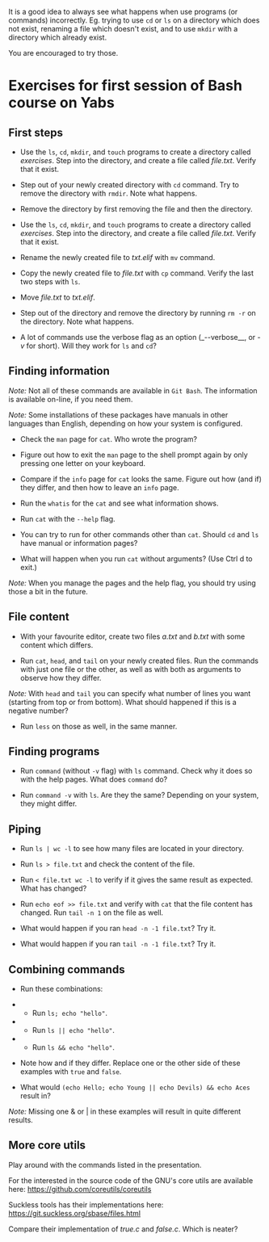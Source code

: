 It is a good idea to always see what happens when use programs (or commands) incorrectly. Eg. trying to use `cd` or `ls` on a directory which does not exist, renaming a file which doesn't exist, and to use `mkdir` with a directory which already exist.

You are encouraged to try those.

# Exercises for first session of Bash course on Yabs #

## First steps ##

* Use the `ls`, `cd`, `mkdir`, and `touch` programs to create a directory called _exercises_. Step into the directory, and create a file called _file.txt_. Verify that it exist.

* Step out of your newly created directory with `cd` command. Try to remove the directory with `rmdir`. Note what happens.

* Remove the directory by first removing the file and then the directory.

* Use the `ls`, `cd`, `mkdir`, and `touch` programs to create a directory called _exercises_. Step into the directory, and create a file called _file.txt_. Verify that it exist.

* Rename the newly created file to _txt.elif_ with `mv` command. 

* Copy the newly created file to _file.txt_ with `cp` command. Verify the last two steps with `ls`.

* Move _file.txt_ to _txt.elif_.

* Step out of the directory and remove the directory by running `rm -r` on the directory. Note what happens.

* A lot of commands use the verbose flag as an option (_--verbose__, or _-v_ for short). Will they work for `ls` and `cd`?

## Finding information ##

*Note:* Not all of these commands are available in `Git Bash`. The information is available on-line, if you need them.

*Note:* Some installations of these packages have manuals in other languages than English, depending on how your system is configured.

* Check the `man` page for `cat`. Who wrote the program?

* Figure out how to exit the `man` page to the shell prompt again by only pressing one letter on your keyboard.

* Compare if the `info` page for `cat` looks the same. Figure out how (and if) they differ, and then how to leave an `info` page.

* Run the `whatis` for the `cat` and see what information shows.

* Run `cat` with the `--help` flag.

* You can try to run for other commands other than `cat`. Should `cd` and `ls` have manual or information pages?

* What will happen when you run `cat` without arguments? (Use Ctrl d to exit.)

*Note:* When you manage the pages and the help flag, you should try using those a bit in the future.

## File content ##

* With your favourite editor, create two files _a.txt_ and _b.txt_ with some content which differs.

* Run `cat`, `head`, and `tail` on your newly created files. Run the commands with just one file or the other, as well as with both as arguments to observe how they differ.

*Note:* With `head` and `tail` you can specify what number of lines you want (starting from top or from bottom). What should happened if this is a negative number?

* Run `less` on those as well, in the same manner.

## Finding programs ##

* Run `command` (without `-v` flag) with `ls` command. Check why it does so with the help pages. What does `command` do?

* Run `command -v` with `ls`. Are they the same? Depending on your system, they might differ.

## Piping ##

* Run `ls | wc -l` to see how many files are located in your directory.

* Run `ls > file.txt` and check the content of the file.

* Run `< file.txt wc -l` to verify if it gives the same result as expected. What has changed?

* Run `echo eof >> file.txt` and verify with `cat` that the file content has changed. Run `tail -n 1` on the file as well.

* What would happen if you ran `head -n -1 file.txt`? Try it.

* What would happen if you ran `tail -n -1 file.txt`? Try it.

## Combining commands ##

* Run these combinations:

* * Run `ls; echo "hello"`.

* * Run `ls || echo "hello"`.

* * Run `ls && echo "hello"`.

* Note how and if they differ. Replace one or the other side of these examples with `true` and `false`.

* What would `(echo Hello; echo Young || echo Devils) && echo Aces` result in?

*Note:* Missing one & or | in these examples will result in quite different results.

## More core utils ##

Play around with the commands listed in the presentation. 

For the interested in the source code of the GNU's core utils are available here: https://github.com/coreutils/coreutils

Suckless tools has their implementations here: https://git.suckless.org/sbase/files.html

Compare their implementation of _true.c_ and _false.c_. Which is neater?
